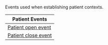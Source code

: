 Events used when establishing patient contexts.

| **Patient Events** |
| --- |
| [Patient open event](3-3-1-patient-open.html) |
| [Patient close event](3-3-2-patient-close.html) |
